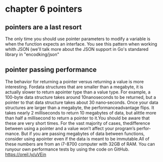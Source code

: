 # chapter 6 pointers

## pointers are a last resort

The only time you should use pointer parameters to modify a variable is when the function expects an interface. You see this pattern when working whith JSON (we'll talk more about the JSON support in Go's standared library in "encodking/json"

## pointer passing performance

The behavior for returning a pointer versus returning a value is more interesting. Fordata structures that are smaller than a megabyte, it is actually slower to return apointer type than a value type. For example, a 100-byte data structure takes around 10nanoseconds to be returned, but a pointer to that data structure takes about 30 nano‐seconds. Once your data structures are larger than a megabyte, the performanceadvantage flips. It takes nearly 2 milliseconds to return 10 megabytes of data, but alittle more than half a millisecond to return a pointer to it.You should be aware that these are very short times. For the vast majority of cases, thedifference between using a pointer and a value won’t affect your program’s perfor‐mance. But if you are passing megabytes of data between functions, consider using apointer even if the data is meant to be immutable.All of these numbers are from an i7-8700 computer with 32GB of RAM. You can runyour own performance tests by using the code on GitHub.
https://oreil.ly/uVEin
